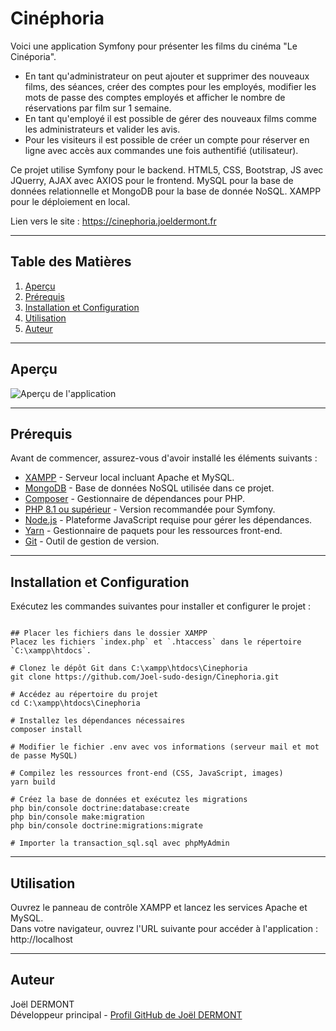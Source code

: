 # Cinéphoria

Voici une application Symfony pour présenter les films du cinéma "Le Cinéporia". 

- En tant qu'administrateur on peut ajouter et supprimer des nouveaux films, des séances, créer des comptes pour les employés, modifier les mots de passe des comptes employés et afficher le nombre de réservations par film sur 1 semaine. 
- En tant qu'employé il est possible de gérer des nouveaux films comme les administrateurs et valider les avis. 
- Pour les visiteurs il est possible de créer un compte pour réserver en ligne avec accès aux commandes une fois authentifié (utilisateur).  

Ce projet utilise Symfony pour le backend.
HTML5, CSS, Bootstrap, JS avec JQuerry, AJAX avec AXIOS pour le frontend.
MySQL pour la base de données relationnelle et MongoDB pour la base de donnée NoSQL.
XAMPP pour le déploiement en local.

Lien vers le site : https://cinephoria.joeldermont.fr

---

## Table des Matières

1. [Aperçu](#aperçu)
2. [Prérequis](#prérequis)
3. [Installation et Configuration](#installation-et-configuration)
4. [Utilisation](#utilisation)
5. [Auteur](#auteur)

---

## Aperçu

![Aperçu de l'application](aperçu.png)
  
---

## Prérequis

Avant de commencer, assurez-vous d'avoir installé les éléments suivants :

- [XAMPP](https://www.apachefriends.org/) - Serveur local incluant Apache et MySQL.
- [MongoDB](https://www.mongodb.com/try/download/community) - Base de données NoSQL utilisée dans ce projet.
- [Composer](https://getcomposer.org/) - Gestionnaire de dépendances pour PHP.
- [PHP 8.1 ou supérieur](https://windows.php.net/download) - Version recommandée pour Symfony.
- [Node.js](https://nodejs.org/) - Plateforme JavaScript requise pour gérer les dépendances.
- [Yarn](https://classic.yarnpkg.com/en/docs/install) - Gestionnaire de paquets pour les ressources front-end.
- [Git](https://git-scm.com/) - Outil de gestion de version.

---

## Installation et Configuration

Exécutez les commandes suivantes pour installer et configurer le projet :

```

## Placer les fichiers dans le dossier XAMPP
Placez les fichiers `index.php` et `.htaccess` dans le répertoire `C:\xampp\htdocs`.

# Clonez le dépôt Git dans C:\xampp\htdocs\Cinephoria
git clone https://github.com/Joel-sudo-design/Cinephoria.git

# Accédez au répertoire du projet
cd C:\xampp\htdocs\Cinephoria

# Installez les dépendances nécessaires
composer install

# Modifier le fichier .env avec vos informations (serveur mail et mot de passe MySQL)

# Compilez les ressources front-end (CSS, JavaScript, images)
yarn build

# Créez la base de données et exécutez les migrations
php bin/console doctrine:database:create
php bin/console make:migration
php bin/console doctrine:migrations:migrate

# Importer la transaction_sql.sql avec phpMyAdmin

```

---

## Utilisation

Ouvrez le panneau de contrôle XAMPP et lancez les services Apache et MySQL.  
Dans votre navigateur, ouvrez l'URL suivante pour accéder à l'application :  
http://localhost

---

## Auteur

Joël DERMONT  
Développeur principal - [Profil GitHub de Joël DERMONT](https://github.com/Joel-sudo-design)



